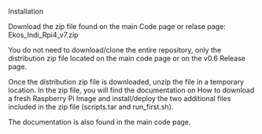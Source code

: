 Installation

Download the zip file found on the main Code page or relase page:  Ekos_Indi_Rpi4_v7.zip

You do not need to download/clone the entire repository, only the distribution zip file located on the main code page or on the v0.6 Release page.

Once the distribution zip file is downloaded, unzip the file in a temporary location. In the zip file, you will find the documentation on How to download a fresh Raspberry Pi Image and install/deploy the two additional files included in the zip file (scripts.tar and run_first.sh).

The documentation is also found in the main code page.



